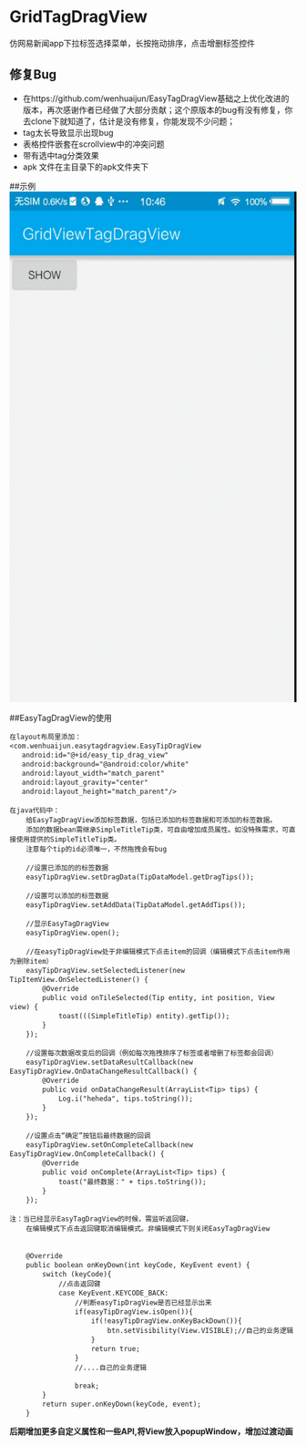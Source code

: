 # GridTagDragView
仿网易新闻app下拉标签选择菜单，长按拖动排序，点击增删标签控件

## 修复Bug
- 在https://github.com/wenhuaijun/EasyTagDragView基础之上优化改进的版本，再次感谢作者已经做了大部分贡献；这个原版本的bug有没有修复，你去clone下就知道了，估计是没有修复，你能发现不少问题；
- tag太长导致显示出现bug
- 表格控件嵌套在scrollview中的冲突问题
- 带有选中tag分类效果
- apk 文件在主目录下的apk文件夹下

##示例
![introduce.gif](introduce.gif)


##EasyTagDragView的使用

    在layout布局里添加：
    <com.wenhuaijun.easytagdragview.EasyTipDragView
       android:id="@+id/easy_tip_drag_view"
       android:background="@android:color/white"
       android:layout_width="match_parent"
       android:layout_gravity="center"
       android:layout_height="match_parent"/>
       
    在java代码中：
        给EasyTagDragView添加标签数据，包括已添加的标签数据和可添加的标签数据。
        添加的数据bean需继承SimpleTitleTip类，可自由增加成员属性。如没特殊需求，可直接使用提供的SimpleTitleTip类。
        注意每个tip的id必须唯一，不然拖拽会有bug
        
        //设置已添加的的标签数据
        easyTipDragView.setDragData(TipDataModel.getDragTips());
        
        //设置可以添加的标签数据
        easyTipDragView.setAddData(TipDataModel.getAddTips());
        
        //显示EasyTagDragView
        easyTipDragView.open();
        
        //在easyTipDragView处于非编辑模式下点击item的回调（编辑模式下点击item作用为删除item）
        easyTipDragView.setSelectedListener(new TipItemView.OnSelectedListener() {
            @Override
            public void onTileSelected(Tip entity, int position, View view) {
                toast(((SimpleTitleTip) entity).getTip());
            }
        });
        
        //设置每次数据改变后的回调（例如每次拖拽排序了标签或者增删了标签都会回调）
        easyTipDragView.setDataResultCallback(new EasyTipDragView.OnDataChangeResultCallback() {
            @Override
            public void onDataChangeResult(ArrayList<Tip> tips) {
                Log.i("heheda", tips.toString());
            }
        });
        
        //设置点击“确定”按钮后最终数据的回调
        easyTipDragView.setOnCompleteCallback(new EasyTipDragView.OnCompleteCallback() {
            @Override
            public void onComplete(ArrayList<Tip> tips) {
                toast("最终数据：" + tips.toString());
            }
        });
        
    注：当已经显示EasyTagDragView的时候，需监听返回键，
        在编辑模式下点击返回键取消编辑模式。非编辑模式下则关闭EasyTagDragView
        
        
        @Override
        public boolean onKeyDown(int keyCode, KeyEvent event) {
            switch (keyCode){
                //点击返回键
                case KeyEvent.KEYCODE_BACK:
                    //判断easyTipDragView是否已经显示出来
                    if(easyTipDragView.isOpen()){
                        if(!easyTipDragView.onKeyBackDown()){
                            btn.setVisibility(View.VISIBLE);//自己的业务逻辑
                        }
                        return true;
                    }
                    //....自己的业务逻辑

                    break;
            }
            return super.onKeyDown(keyCode, event);
        }
        


**后期增加更多自定义属性和一些API,将View放入popupWindow，增加过渡动画**
